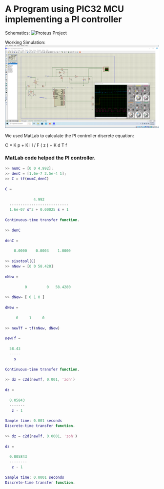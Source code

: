 # A Program using PIC32 MCU implementing a PI controller

Schematics:
![Proteus Project](./proj_3.bmp)

Working Simulation:
![Proteus Simulation](./sample.png)

We used MatLab to calculate the PI controller discrete equation:

C = K p + K i I / F ( z ) + K d T f 


### MatLab code helped the PI controller.

```matlab
>> numC = [0 0 4.992];
>> denC = [1.6e-7 2.5e-4 1];
>> C = tf(numC,denC)

C =
 
             4.992
  ---------------------------
  1.6e-07 s^2 + 0.00025 s + 1
 
Continuous-time transfer function.

>> denC

denC =

    0.0000    0.0003    1.0000

>> sisotool(C)
>> nNew = [0 0 58.428]

nNew =

         0         0   58.4280

>> dNew= [ 0 1 0 ]

dNew =

     0     1     0

>> newTf = tf(nNew, dNew)

newTf =
 
  58.43
  -----
    s
 
Continuous-time transfer function.

>> dz = c2d(newTf, 0.001, 'zoh')

dz =
 
  0.05843
  -------
   z - 1
 
Sample time: 0.001 seconds
Discrete-time transfer function.

>> dz = c2d(newTf, 0.0001, 'zoh')

dz =
 
  0.005843
  --------
   z - 1
 
Sample time: 0.0001 seconds
Discrete-time transfer function.
```